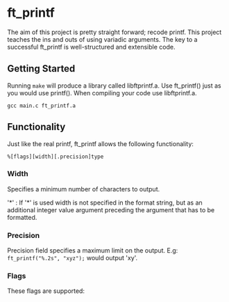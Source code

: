 # ft_printf
The aim of this project is pretty straight forward; recode printf. This project teaches the ins and outs of using variadic arguments.
The key to a successful ft_printf is well-structured and extensible code.
## Getting Started
Running `make` will produce a library called libftprintf.a. Use ft_printf() just as you would use printf(). When compiling your code use libftprintf.a.

`gcc main.c ft_printf.a`
## Functionality
Just like the real printf, ft_printf allows the following functionality:

`%[flags][width][.precision]type`

### Width
Specifies a minimum number of characters to output.

'\*' : If '\*' is used width is not specified in the format string, but as an additional integer value argument preceding the argument that has to be formatted.
### Precision
Precision field specifies a maximum limit on the output. E.g: `ft_printf("%.2s", "xyz");` would output 'xy'.
### Flags
These flags are supported:
- '0' (zero) - if the 'width' option is specified, add zeros to the beginning for numeric types.

- '-' (minus) - Left-align the output of this placeholder.

## Type
These conversion characters are managed:

- %c (character)
- %s (string)
- %p (address)
- %d (digit)
- %i (integer)
- %u (unsigned integer)
- %x (hexadecimal in lowercase)
- %X (hexadecimal in upper case)
